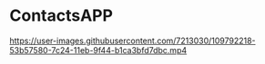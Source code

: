 # ContactsAPP

https://user-images.githubusercontent.com/7213030/109792218-53b57580-7c24-11eb-9f44-b1ca3bfd7dbc.mp4
